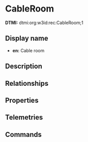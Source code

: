 # CableRoom
**DTMI:** dtmi:org:w3id:rec:CableRoom;1
## Display name
- **en:** Cable room
## Description
## Relationships
## Properties
## Telemetries
## Commands
